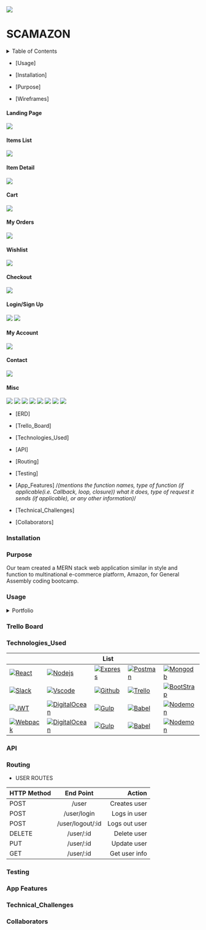 <img src= './public/img/SKAMAZON.png'/>

# SCAMAZON

<details>
  <summary>Table of Contents</summary>
  <ol>
    <li>
      <a href="#about-the-project">About The Project</a>
      <ul>
        <li><a href="#Purpose">Purpose</a></li>
        <li><a href="#Usage">Usage</a></li>
        <li><a href="#Portfolio">Portfolio</a></li>
      </ul>
    </li>
    <li>
      <a href="#placeholder">placeholder</a>
      <ul>
        <li><a href="#placeholder">placeholder</a></li>
        <li><a href="#placeholder">placeholder</a></li>
        <li><a href="#placeholder">placeholder</a></li>
      </ul>
    </li>
    <li><a href="#placeholder">placeholder</a></li>
    <li><a href="#placeholder">placeholder</a></li>
    <li><a href="#placeholder">placeholder</a></li>
  </ol>
</details>

* [Usage]

* [Installation]

* [Purpose]

* [Wireframes]
#### Landing Page
<img src= './public/img/scamazon-landing-page-correct.png'/>

#### Items List

<img src= './public/img/Items-Page.png'/>

#### Item Detail

<img src= './public/img/Item-Detail.png'/>

#### Cart

<img src= './public/img/Cart.png'/>

#### My Orders
 
<img src= './public/img/My-Orders.png'/>

#### Wishlist

<img src= './public/img/Wishlist.png'/>


#### Checkout

<img src= './public/img/Checkout.png'/>

#### Login/Sign Up

<img src= './public/img/Login.png'/>

<img src= './public/img/Sign-Up.png'/>

#### My Account

<img src= './public/img/My-Account.png'/>

#### Contact

<img src= './public/img/Contact-Us.png'/>

#### Misc

<img src= './public/img/About.png'/>

<img src= './public/img/Careers.png'/>

<img src= './public/img/Corporate-Values.png'/>

<img src= './public/img/History.png'/>

<img src= './public/img/Job-Opening.png'/>

<img src= './public/img/Mission.png'/>

<img src= './public/img/Testimonies.png'/>

<img src= './public/img/Working-for-Scamazon.png'/>


* [ERD]

* [Trello_Board]

* [Technologies_Used]

* [API]

* [Routing]

* [Testing]

* [App_Features] /*(mentions the function names, type of function (if applicable(i.e. Callback, loop, closure)) what it does, type of request it sends (if applicable), or any other information)*/

* [Technical_Challenges]

* [Collaborators]

### Installation 

### Purpose 

Our team created a MERN stack web application similar in style and function to multinational e-commerce platform, Amazon, for General Assembly coding bootcamp. 

### Usage


<details id ="Portfolio" >
  <summary>Portfolio</summary>
  
  ## Portfolio
  
  1. Wireframed 

  ##### Landing Page
  ![Landing Page](./public/img/scamazon-landing-page-correct.png)

  ##### Items List
  ![Items List](./public/img/Items-Page.png)

  ##### Item Detail
  ![Item Detail](./public/img/Item-Detail.png)

  ##### Cart
  ![Cart](./public/img/Cart.png)

  ##### My Orders
  ![My Orders](./public/img/My-Orders.png)

  ##### Wishlist
  ![Wishlist](./public/img/Wishlist.png)

  ##### Checkout
  ![Checkout](./public/img/Checkout.png)

  ##### Login/Sign Up
  ![Login](./public/img/Login.png)
  ![Sign Up](./public/img/Sign-Up.png)

  ##### My Account
  ![My Account](./public/img/My-Account.png)

  ##### Contact
  ![Contact](./public/img/Contact-Us.png)

  #### Misc
  ![About](./public/img/About.png)
  ![Career](./public/img/Careers.png)
  ![CorpV](./public/img/Corporate-Values.png)
  ![History](./public/img/History.png)
  ![Jobopen](./public/img/Job-Openings.png)
  ![Mission](./public/img/Mission.png)
  <img src= './public/img/Testimonies.png'/>

  <img src= './public/img/Working-for-Scamazon.png'/>
  

  3. Trello
</details>



### Trello Board


### Technologies_Used

|         |         | List    |         |         |
| ------- | ------- | ------- | ------- | ------- |
| [![React][React.js]][React-url] | [![Nodejs][Node.js]][Node-url] | [![Express][Express]][Express-url] | [![Postman][Postman]][Postman-url] | [![Mongodb][Mongodb]][Mongodb-url] |
| [![Slack][Slack]][Slack-url] | [![Vscode][Vscode]][Vscode-url] | [![Github][Github]][Github-url] | [![Trello][Trello]][Trello-url] | [![BootStrap][BootStrap]][BootStrap-url] |
| [![JWT][JWT]][JWT-url] | [![DigitalOcean][DigitalOcean]][DigitalOcean-url] | [![Gulp][Gulp]][Gulp-url] | [![Babel][Babel]][Babel-url] | [![Nodemon][Nodemon]][Nodemon-url] |
| [![Webpack][Webpack]][Webpack-url] | [![DigitalOcean][DigitalOcean]][DigitalOcean-url] | [![Gulp][Gulp]][Gulp-url] | [![Babel][Babel]][Babel-url] | [![Nodemon][Nodemon]][Nodemon-url] |

### API 

### Routing

- USER ROUTES

| **HTTP Method** | **End Point**    |    **Action**     |
| :-------------- | :--------------: | ----------------: |
| POST            | /user            | Creates user      |
| POST            | /user/login      | Logs in user      |
| POST            | /user/logout/:id | Logs out user     |
| DELETE          | /user/:id        | Delete user       |
| PUT             | /user/:id        | Update user       |
| GET             | /user/:id        | Get user info     |

### Testing

### App Features 

### Technical_Challenges

### Collaborators 

  

<!--Links For Stuff-->

[React.js]: https://img.shields.io/badge/React-20232A?style=for-the-badge&logo=react&logoColor=61DAFB

[React-url]: https://reactjs.org/

[Node.js]: https://img.shields.io/badge/Node.js-43853D?style=for-the-badge&logo=node.js&logoColor=white

[Node-url]: https://nodejs.org/en/

[Express]: https://img.shields.io/badge/Express.js-404D59?style=for-the-badge

[Express-url]: https://expressjs.com/

[Postman]: https://img.shields.io/badge/Postman-FF6C37?style=for-the-badge&logo=postman&logoColor=white

[Postman-url]: https://www.postman.com/

[Mongodb]: https://img.shields.io/badge/MongoDB-%234ea94b.svg?style=for-the-badge&logo=mongodb&logoColor=white

[Mongodb-url]: https://www.mongodb.com/

[Slack]: https://img.shields.io/badge/Slack-4A154B?style=for-the-badge&logo=slack&logoColor=white

[Slack-url]: https://slack.com/

[Vscode]: https://img.shields.io/badge/Visual%20Studio%20Code-0078d7.svg?style=for-the-badge&logo=visual-studio-code&logoColor=white

[Vscode-url]: https://code.visualstudio.com/

[Github]: https://img.shields.io/badge/github-%23121011.svg?style=for-the-badge&logo=github&logoColor=white

[Github-url]: https://github.com/

[Trello]: https://img.shields.io/badge/Trello-%23026AA7.svg?style=for-the-badge&logo=Trello&logoColor=white

[Trello-url]: https://trello.com/

[Bootstrap]: https://img.shields.io/badge/bootstrap-%238511FA.svg?style=for-the-badge&logo=bootstrap&logoColor=white

[Bootstrap-url]:https://getbootstrap.com/

[JWT]: https://img.shields.io/badge/JWT-black?style=for-the-badge&logo=JSON%20web%20tokens

[JWT-url]: https://jwt.io/

[DigitalOcean]: https://img.shields.io/badge/DigitalOcean-%230167ff.svg?style=for-the-badge&logo=digitalOcean&logoColor=white

[DigitalOcean-url]: https://www.digitalocean.com/

[Gulp]: https://img.shields.io/badge/GULP-%23CF4647.svg?style=for-the-badge&logo=gulp&logoColor=white

[Gulp-url]: https://gulpjs.com/

[Babel]: https://img.shields.io/badge/Babel-F9DC3e?style=for-the-badge&logo=babel&logoColor=black

[Babel-url]: https://babeljs.io/

[Nodemon]: https://img.shields.io/badge/NODEMON-%23323330.svg?style=for-the-badge&logo=nodemon&logoColor=%BBDEAD

[Nodemon-url]: https://nodemon.io/

[Webpack]: https://img.shields.io/badge/webpack-%238DD6F9.svg?style=for-the-badge&logo=webpack&logoColor=black

[Webpack-url]: https://webpack.js.org/

